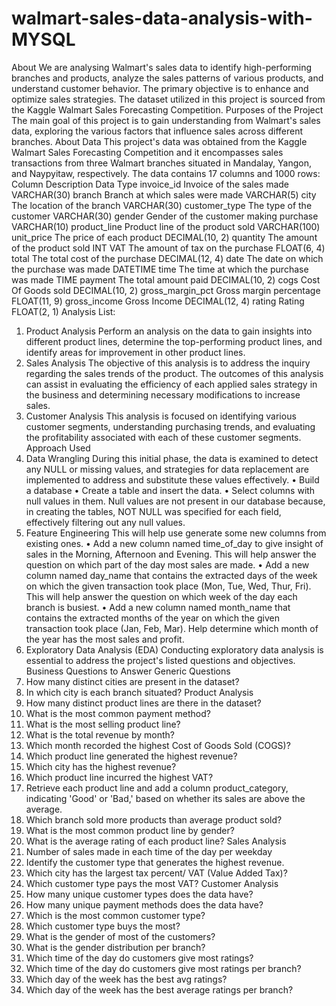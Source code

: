 # walmart-sales-data-analysis-with-MYSQL

About
We are analysing Walmart's sales data to identify high-performing branches and products, analyze the sales patterns of various products, and understand customer behavior. The primary objective is to enhance and optimize sales strategies. The dataset utilized in this project is sourced from the Kaggle Walmart Sales Forecasting Competition.
Purposes of the Project
The main goal of this project is to gain understanding from Walmart's sales data, exploring the various factors that influence sales across different branches.
About Data
This project's data was obtained from the Kaggle Walmart Sales Forecasting Competition and it encompasses sales transactions from three Walmart branches situated in Mandalay, Yangon, and Naypyitaw, respectively. The data contains 17 columns and 1000 rows:
Column	Description	Data Type
invoice_id	Invoice of the sales made	VARCHAR(30)
branch	Branch at which sales were made	VARCHAR(5)
city	The location of the branch	VARCHAR(30)
customer_type	The type of the customer	VARCHAR(30)
gender	Gender of the customer making purchase	VARCHAR(10)
product_line	Product line of the product sold	VARCHAR(100)
unit_price	The price of each product	DECIMAL(10, 2)
quantity	The amount of the product sold	INT
VAT	The amount of tax on the purchase	FLOAT(6, 4)
total	The total cost of the purchase	DECIMAL(12, 4)
date	The date on which the purchase was made	DATETIME
time	The time at which the purchase was made	TIME
payment	The total amount paid	DECIMAL(10, 2)
cogs	Cost Of Goods sold	DECIMAL(10, 2)
gross_margin_pct	Gross margin percentage	FLOAT(11, 9)
gross_income	Gross Income	DECIMAL(12, 4)
rating	Rating	FLOAT(2, 1)
Analysis List:
1.	Product Analysis
Perform an analysis on the data to gain insights into different product lines, determine the top-performing product lines, and identify areas for improvement in other product lines.
2.	Sales Analysis
The objective of this analysis is to address the inquiry regarding the sales trends of the product. The outcomes of this analysis can assist in evaluating the efficiency of each applied sales strategy in the business and determining necessary modifications to increase sales.
3.	Customer Analysis
This analysis is focused on identifying various customer segments, understanding purchasing trends, and evaluating the profitability associated with each of these customer segments.
Approach Used
1. Data Wrangling
During this initial phase, the data is examined to detect any NULL or missing values, and strategies for data replacement are implemented to address and substitute these values effectively.
•	Build a database
•	Create a table and insert the data.
•	Select columns with null values in them. Null values are not present in our database because, in creating the tables, NOT NULL was specified for each field, effectively filtering out any null values.
2. Feature Engineering
This will help use generate some new columns from existing ones.
•	Add a new column named time_of_day to give insight of sales in the Morning, Afternoon and Evening. This will help answer the question on which part of the day most sales are made.
•	Add a new column named day_name that contains the extracted days of the week on which the given transaction took place (Mon, Tue, Wed, Thur, Fri). This will help answer the question on which week of the day each branch is busiest.
•	Add a new column named month_name that contains the extracted months of the year on which the given transaction took place (Jan, Feb, Mar). Help determine which month of the year has the most sales and profit.
3. Exploratory Data Analysis (EDA)
Conducting exploratory data analysis is essential to address the project's listed questions and objectives.
Business Questions to Answer
Generic Questions
1.	How many distinct cities are present in the dataset?
2.	In which city is each branch situated?
Product Analysis
1.	How many distinct product lines are there in the dataset?
2.	What is the most common payment method?
3.	What is the most selling product line?
4.	What is the total revenue by month?
5.	Which month recorded the highest Cost of Goods Sold (COGS)?
6.	Which product line generated the highest revenue?
7.	Which city has the highest revenue?
8.	Which product line incurred the highest VAT?
9.	Retrieve each product line and add a column product_category, indicating 'Good' or 'Bad,' based on whether its sales are above the average.
10.	Which branch sold more products than average product sold?
11.	What is the most common product line by gender?
12.	What is the average rating of each product line?
Sales Analysis
1.	Number of sales made in each time of the day per weekday
2.	Identify the customer type that generates the highest revenue.
3.	Which city has the largest tax percent/ VAT (Value Added Tax)?
4.	Which customer type pays the most VAT?
Customer Analysis
1.	How many unique customer types does the data have?
2.	How many unique payment methods does the data have?
3.	Which is the most common customer type?
4.	Which customer type buys the most?
5.	What is the gender of most of the customers?
6.	What is the gender distribution per branch?
7.	Which time of the day do customers give most ratings?
8.	Which time of the day do customers give most ratings per branch?
9.	Which day of the week has the best avg ratings?
10.	Which day of the week has the best average ratings per branch?

